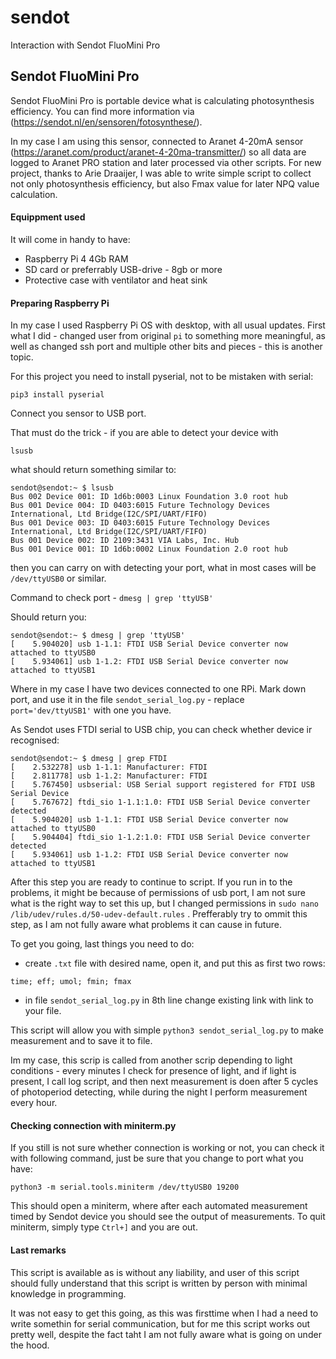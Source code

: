 # sendot
Interaction with Sendot FluoMini Pro


## Sendot FluoMini Pro

Sendot FluoMini Pro is portable device what is calculating photosynthesis efficiency. You can find more information via (https://sendot.nl/en/sensoren/fotosynthese/).

In my case I am using this sensor, connected to Aranet 4-20mA sensor (https://aranet.com/product/aranet-4-20ma-transmitter/) so all data are logged to Aranet PRO station and later processed via other scripts.
For new project, thanks to Arie Draaijer, I was able to write simple script to collect not only photosynthesis efficiency, but also Fmax value for later NPQ value calculation.

#### Equippment used

It will come in handy to have:
* Raspberry Pi 4 4Gb RAM
* SD card or preferrably USB-drive - 8gb or more
* Protective case with ventilator and heat sink

#### Preparing Raspberry Pi

In my case I used Raspberry Pi OS with desktop, with all usual updates. 
First what I did - changed user from original `pi` to something more meaningful, as well as changed ssh port and multiple other bits and pieces - this is another topic.

For this project you need to install pyserial, not to be mistaken with serial:

`pip3 install pyserial`

Connect you sensor to USB port.

That must do the trick - if you are able to detect your device with

`lsusb`

what should return something similar to:
```
sendot@sendot:~ $ lsusb
Bus 002 Device 001: ID 1d6b:0003 Linux Foundation 3.0 root hub
Bus 001 Device 004: ID 0403:6015 Future Technology Devices International, Ltd Bridge(I2C/SPI/UART/FIFO)
Bus 001 Device 003: ID 0403:6015 Future Technology Devices International, Ltd Bridge(I2C/SPI/UART/FIFO)
Bus 001 Device 002: ID 2109:3431 VIA Labs, Inc. Hub
Bus 001 Device 001: ID 1d6b:0002 Linux Foundation 2.0 root hub
```

then you can carry on with detecting your port, what in most cases will be `/dev/ttyUSB0` or similar.

Command to check port - `dmesg | grep 'ttyUSB'` 

Should return you:
```
sendot@sendot:~ $ dmesg | grep 'ttyUSB'
[    5.904020] usb 1-1.1: FTDI USB Serial Device converter now attached to ttyUSB0
[    5.934061] usb 1-1.2: FTDI USB Serial Device converter now attached to ttyUSB1
```
Where in my case I have two devices connected to one RPi. Mark down port, and use it in the file `sendot_serial_log.py` - replace `port='dev/ttyUSB1'` with one you have.

As Sendot uses FTDI serial to USB chip, you can check whether device ir recognised:
```
sendot@sendot:~ $ dmesg | grep FTDI
[    2.532278] usb 1-1.1: Manufacturer: FTDI
[    2.811778] usb 1-1.2: Manufacturer: FTDI
[    5.767450] usbserial: USB Serial support registered for FTDI USB Serial Device
[    5.767672] ftdi_sio 1-1.1:1.0: FTDI USB Serial Device converter detected
[    5.904020] usb 1-1.1: FTDI USB Serial Device converter now attached to ttyUSB0
[    5.904404] ftdi_sio 1-1.2:1.0: FTDI USB Serial Device converter detected
[    5.934061] usb 1-1.2: FTDI USB Serial Device converter now attached to ttyUSB1
```

After this step you are ready to continue to script. If you run in to the problems, it might be because of permissions of usb port,  I am not sure what is the right way to set this up, but I changed permissions in `sudo nano /lib/udev/rules.d/50-udev-default.rules` . Prefferably try to ommit this step, as I am not fully aware what problems it can cause in future.

To get you going, last things you need to do:
* create `.txt` file with desired name, open it, and put this as first two rows:
```
time; eff; umol; fmin; fmax

```
* in file `sendot_serial_log.py` in 8th line change existing link with link to your file. 

This script will allow you with simple `python3 sendot_serial_log.py` to make measurement and to save it to file.

Im my case, this scrip is called from another scrip depending to light conditions - every minutes I check for presence of light, and if light is present, I call log script, and then next measurement is doen after 5 cycles of photoperiod detecting, while during the night I perform measurement every hour.

#### Checking connection with miniterm.py

If you still is not sure whether connection is working or not, you can check it with following command, just be sure that you change to port what you have:

`python3 -m serial.tools.miniterm /dev/ttyUSB0 19200`

This should open a miniterm, where after each automated measurement timed by Sendot device you should see the output of measurements. To quit miniterm, simply type `Ctrl+]` and you are out. 

#### Last remarks

This script is available as is without any liability, and user of this script should fully understand that this script is written by person with minimal knowledge in programming.

It was not easy to get this going, as this was firsttime when I had a need to write somethin for serial communication, but for me this script works out pretty well, despite the fact taht I am not fully aware what is going on under the hood.
